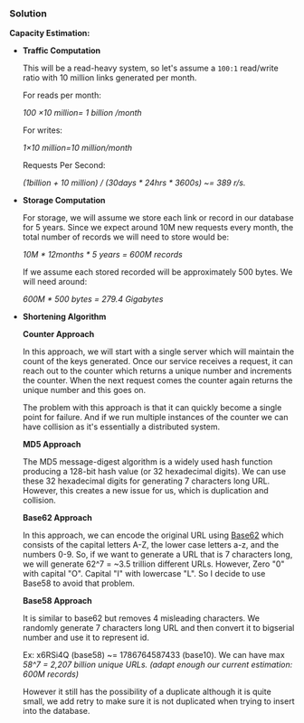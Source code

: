 ### Solution

****Capacity Estimation:****

- ****Traffic Computation****

    This will be a read-heavy system, so let's assume a `100:1` read/write ratio with 10 million links generated per month.

    For reads per month:

    *100 ×10 million= 1 billion /month*

    For writes:

    *1×10 million=10 million/month*

    Requests Per Second:

    *(1billion + 10 million) / (30days * 24hrs * 3600s) ~= 389 r/s.*

- ****Storage Computation****

    For storage, we will assume we store each link or record in our database for 5 years. Since we expect around 10M new requests every month, the total number of records we will need to store would be:

    *10M * 12months * 5 years =  600M records*

    If we assume each stored recorded will be approximately 500 bytes. We will need around:

    *600M * 500 bytes = 279.4 Gigabytes*

- ****Shortening Algorithm****

    **Counter Approach**

    In this approach, we will start with a single server which will maintain the count of the keys generated. Once our service receives a request, it can reach out to the counter which returns a unique number and increments the counter. When the next request comes the counter again returns the unique number and this goes on.

    The problem with this approach is that it can quickly become a single point for failure. And if we run multiple instances of the counter we can have collision as it's essentially a distributed system.

    **MD5 Approach**

    The MD5 message-digest algorithm is a widely used hash function producing a 128-bit hash value (or 32 hexadecimal digits). We can use these 32 hexadecimal digits for generating 7 characters long URL. However, this creates a new issue for us, which is duplication and collision.

    **Base62 Approach**

    In this approach, we can encode the original URL using [Base62](https://en.wikipedia.org/wiki/Base62) which consists of the capital letters A-Z, the lower case letters a-z, and the numbers 0-9. So, if we want to generate a URL that is 7 characters long, we will generate 62^7 = ~3.5 trillion different URLs.  However, Zero "0" with capital "O". Capital "I" with lowercase "L". So I decide to use Base58 to avoid that problem.

    **Base58 Approach**

    It is similar to base62 but removes 4 misleading characters. We randomly generate 7 characters long URL and then convert it to bigserial number and use it to represent id.

    Ex: x6RSi4Q (base58) ~= 1786764587433 (base10). We can have max *58^7 = 2,207 billion unique URLs. (adapt enough our current estimation: 600M records)*

    However it still has the possibility of a duplicate although it is quite small, we add retry to make sure it is not duplicated when trying to insert into the database.
